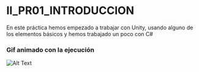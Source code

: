 # II_PR01_INTRODUCCION

En este práctica hemos empezado a trabajar con Unity, usando alguno de los elementos básicos y hemos trabajado un poco con C#

### Gif animado con la ejecución

![Alt Text](gif.gif)
